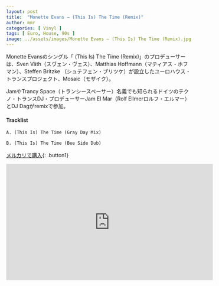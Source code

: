 ```yaml
---
layout: post
title:  "Monette Evans – (This Is) The Time (Remix)"
author: mmr
categories: [ Vinyl ]
tags: [ Euro, House, 90s ]
image: ../assets/images/Monette Evans – (This Is) The Time (Remix).jpg
---
```


Monette Evansのシングル「 (This Is) The Time (Remix)」のプロデューサーは、Sven Väth（スヴェン・ヴェス）、Matthias Hoffmann（マティアス・ホフマン）、Steffen Britzke （シュテフェン・ブリツケ）が設立したユーロハウス・トランスプロジェクト、Mosaic（モザイク）。

JamやTrancy Space（トランシースペーサー）名義でも知られるドイツのテクノ・トランスDJ・プロデューサーJam El Mar（Rolf Ellmerロルフ・エルマー）とDJ Dagがremixで参加。

#### Tracklist
```md
A. (This Is) The Time (Gray Day Mix)

B. (This Is) The Time (Bee Side Dub)
```

[メルカリで購入](https://jp.mercari.com/item/m46614018717?afid=6142608987){: .button1}


<iframe width="560" height="315" src="https://www.youtube.com/embed/gKQ3pW-R4b0?si=RfNsfqtKCIFbVutX" title="YouTube video player" frameborder="0" allow="accelerometer; autoplay; clipboard-write; encrypted-media; gyroscope; picture-in-picture; web-share" referrerpolicy="strict-origin-when-cross-origin" allowfullscreen></iframe>